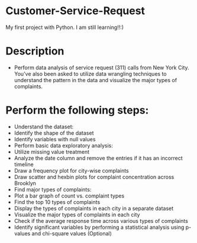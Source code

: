 # Customer-Service-Request
My first project with Python. I am still learning!!:)

# Description
* Perform data analysis of service request (311) calls from New York City. You've also been asked to utilize data wrangling techniques to understand the pattern in the data and visualize the major types of complaints.

# Perform the following steps:
* Understand the dataset:
* Identify the shape of the dataset
* Identify variables with null values
* Perform basic data exploratory analysis:
* Utilize missing value treatment
* Analyze the date column and remove the entries if it has an incorrect timeline
* Draw a frequency plot for city-wise complaints
* Draw scatter and hexbin plots for complaint concentration across Brooklyn
* Find major types of complaints:
* Plot a bar graph of count vs. complaint types
* Find the top 10 types of complaints
* Display the types of complaints in each city in a separate dataset
* Visualize the major types of complaints in each city
* Check if the average response time across various types of complaints
* Identify significant variables by performing a statistical analysis using p-values and chi-square values (Optional)

